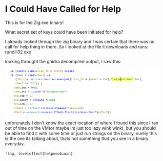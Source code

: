 # I Could Have Called for Help 

This is for the Zig.exe binary!

What secret set of keys could have been initiated for help?

I already looked through the zig binary and I was certain that there was no call for help thing in there. 
So I looked at the file it downloads and runs: rundlll32.exe

looking throught the ghidra decompiled output, I saw this:

![call for help](/Images/call_for_help.png)

unforunately I don't know the exact location of where I found this since I ran out of time on the VM(or maybe im just too lazy wink wink), but you should be able to find it with some time or just run strings on the binary.
surely this is the one its talking about, thats not something that you see in a binary everyday.

`flag: leveleffect{helpmeobiwan}`
